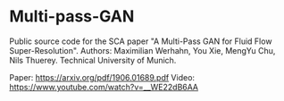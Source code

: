 # Multi-pass-GAN

Public source code for the SCA paper "A Multi-Pass GAN for Fluid Flow Super-Resolution". Authors: Maximilian Werhahn, You Xie, MengYu Chu, Nils Thuerey. Technical University of Munich.

Paper: https://arxiv.org/pdf/1906.01689.pdf
Video: https://www.youtube.com/watch?v=__WE22dB6AA

